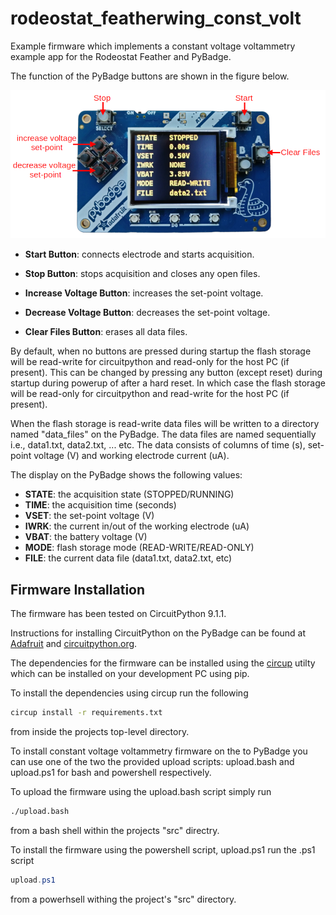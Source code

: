 # rodeostat_featherwing_const_volt

Example firmware which implements a constant voltage voltammetry example app
for the Rodeostat Feather and PyBadge. 

The function of the PyBadge buttons are shown in the figure below. 


![button functions](/images/button_functions.png)

* **Start Button**: connects electrode and starts acquisition. 

* **Stop Button**: stops acquisition and closes any open files.

* **Increase Voltage Button**: increases the set-point voltage. 

* **Decrease Voltage Button**: decreases the set-point voltage.  

* **Clear Files Button**: erases all data files. 

By default, when no buttons are pressed during startup the flash storage
will be read-write for circuitpython and read-only for the host PC (if
present).  This can be changed by pressing any button (except reset) during
startup during powerup of after a hard reset. In which case the flash
storage will be read-only for circuitpython and read-write for the host PC
(if present). 

When the flash storage is read-write data files will be written to a directory
named "data_files" on the PyBadge. The data files are named sequentially i.e.,
data1.txt, data2.txt, ... etc. The data consists of columns of time (s),
set-point voltage (V) and working electrode current (uA).   

The display on the PyBadge shows the following values:

* **STATE**: the acquisition state (STOPPED/RUNNING)
* **TIME**:  the acquisition time (seconds)
* **VSET**:  the set-point voltage (V)
* **IWRK**:  the current in/out of the working electrode (uA)
* **VBAT**:  the battery voltage (V)
* **MODE**:  flash storage mode (READ-WRITE/READ-ONLY)
* **FILE**:  the current data file (data1.txt, data2.txt, etc)


## Firmware Installation

The firmware has been tested on CircuitPython 9.1.1. 

Instructions for installing CircuitPython on the PyBadge can be found at [Adafruit](https://learn.adafruit.com/adafruit-pybadge/installing-circuitpython) 
and  [circuitpython.org](https://circuitpython.org/board/pybadge/).

The dependencies for the firmware can be installed using the
[circup](https://github.com/adafruit/circup) utilty which can be installed on
your development PC using pip.  

To install the dependencies using circup run the following  

```bash
circup install -r requirements.txt


```
from inside the projects top-level directory.  


To install constant voltage voltammetry firmware on the to PyBadge you can use
one of the two the provided upload scripts:  upload.bash and upload.ps1 for
bash and powershell respectively.  

To upload the firmware using the upload.bash script simply run 

``` bash
./upload.bash


```
from a bash shell within the projects "src" directry. 

To install the firmware using the powershell script, upload.ps1 run the .ps1
script   

```powershell
upload.ps1

```

from a powerhsell withing the project's "src" directory. 



